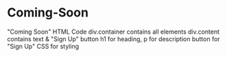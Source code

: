 # Coming-Soon
"Coming Soon" HTML Code  div.container contains all elements  div.content contains text &amp; "Sign Up" button  h1 for heading, p for description  button for "Sign Up"  CSS for styling
